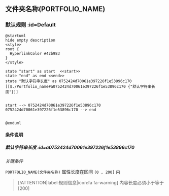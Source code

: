 ## 文件夹名称(PORTFOLIO_NAME) <!-- {docsify-ignore-all} -->

   

### 默认规则 :id=Default

```plantuml
@startuml
hide empty description
<style>
root {
  HyperlinkColor #42b983
}
</style>

state "start" as start  <<start>>
state "end" as end <<end>>
state "默认字符串长度" as 0752424d70061e397226f1e53896c170 [[$./Portfolio_name#a0752424d70061e397226f1e53896c170 {"默认字符串长度"}]]


start --> 0752424d70061e397226f1e53896c170 
0752424d70061e397226f1e53896c170 --> end 


@enduml
```

#### 条件说明

##### 默认字符串长度 :id=a0752424d70061e397226f1e53896c170


*关键条件*


`PORTFOLIO_NAME(文件夹名称)` 属性长度在区间 `(0 , 200]` 内

> [!ATTENTION|label:规则信息|icon:fa fa-warning]
> 内容长度必须小于等于[200]







